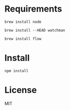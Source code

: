 # Requirements
`brew install node`

`brew install --HEAD watchman`

`brew install flow`

# Install
`npm install`

# License
MIT